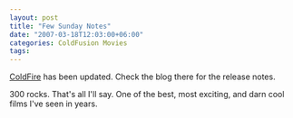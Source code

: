 ```yaml
---
layout: post
title: "Few Sunday Notes"
date: "2007-03-18T12:03:00+06:00"
categories: ColdFusion Movies 
tags: 
---
```


<a href="http://coldfire.riaforge.org">ColdFire</a> has been updated. Check the blog there for the release notes.

300 rocks. That's all I'll say. One of the best, most exciting, and darn cool films I've seen in years.
